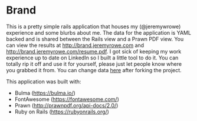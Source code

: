 # Brand

This is a pretty simple rails application that houses my (@jeremywrowe) experience and some blurbs about me. The data for the application is YAML backed and is shared between the Rails view and a Prawn PDF view. You can view the results at http://brand.jeremyrowe.com and http://brand.jeremyrowe.com/resume.pdf. I got sick of keeping my work experience up to date on LinkedIn so I built a little tool to do it. You can totally rip it off and use it for yourself, please just let people know where you grabbed it from. You can change data [here](https://github.com/jeremywrowe/brand/blob/master/app/data/resume.yml) after forking the project.

This application was built with:

* Bulma (https://bulma.io/)
* FontAwesome (https://fontawesome.com/)
* Prawn (http://prawnpdf.org/api-docs/2.0/)
* Ruby on Rails (https://rubyonrails.org/)
